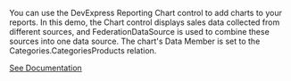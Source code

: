 You can use the DevExpress Reporting Chart control to add charts to your reports. In this demo, the Chart control displays sales data collected from different sources, and FederationDataSource is used to combine these sources into one data source. The chart's Data Member is set to the Categories.CategoriesProducts relation.

<a href="https://docs.devexpress.com/XtraReports/15039/detailed-guide-to-devexpress-reporting/use-report-controls/use-charts" target="_blank">See Documentation</a>
